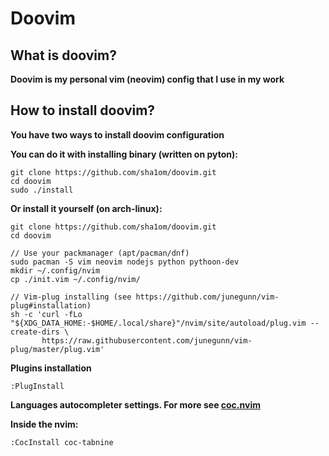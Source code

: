 # Doovim
## What is doovim?
**Doovim is my personal vim (neovim) config that I use in my work**

## How to install doovim?
**You have two ways to install doovim configuration**


**You can do it with installing binary (written on pyton):**
```shell
git clone https://github.com/sha1om/doovim.git
cd doovim
sudo ./install
```


**Or install it yourself (on arch-linux):**
```shell
git clone https://github.com/sha1om/doovim.git
cd doovim

// Use your packmanager (apt/pacman/dnf)
sudo pacman -S vim neovim nodejs python pythoon-dev
mkdir ~/.config/nvim
cp ./init.vim ~/.config/nvim/

// Vim-plug installing (see https://github.com/junegunn/vim-plug#installation)
sh -c 'curl -fLo "${XDG_DATA_HOME:-$HOME/.local/share}"/nvim/site/autoload/plug.vim --create-dirs \
       https://raw.githubusercontent.com/junegunn/vim-plug/master/plug.vim'

```


**Plugins installation**
```
:PlugInstall
```

**Languages autocompleter settings. For more see [coc.nvim](https://github.com/neoclide/coc.nvim)**

**Inside the nvim:**
```
:CocInstall coc-tabnine
```

